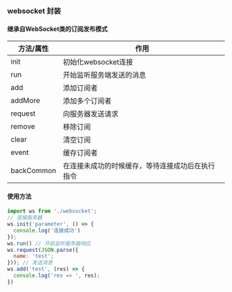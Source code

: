 ### websocket 封装
#### 继承自WebSocket类的订阅发布模式
|方法/属性|作用|
|--|--|
|init|初始化websocket连接|
|run|开始监听服务端发送的消息|
|add|添加订阅者|
|addMore|添加多个订阅者|
|request|向服务器发送请求|
|remove|移除订阅|
|clear|清空订阅|
|event|缓存订阅者|
|backCommon|在连接未成功的时候缓存，等待连接成功后在执行指令|

#### 使用方法
~~~js
import ws from './websocket';
// 连接服务器
ws.init('parameter', () => {
  console.log('连接成功')
});
ws.run() // 开启监听服务器响应
ws.request(JSON.parse({
  name: 'test';
})); // 发送消息
ws.add('test', (res) => {
  console.log('res => ', res);
})
~~~